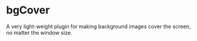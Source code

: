 bgCover
=======

A very light-weight plugin for making background images cover the screen, no matter the window size.
